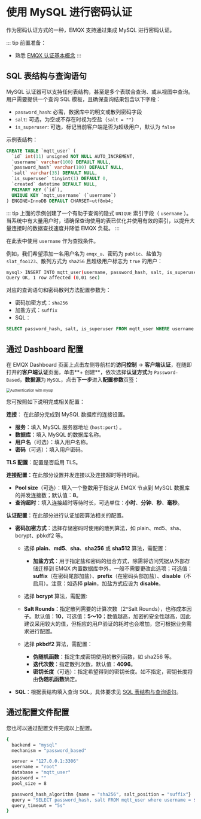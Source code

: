 # 使用 MySQL 进行密码认证

作为密码认证方式的一种，EMQX 支持通过集成 MySQL 进行密码认证。

::: tip 前置准备：

- 熟悉 [EMQX 认证基本概念](../authn/authn.md)
:::

## SQL 表结构与查询语句

MySQL 认证器可以支持任何表结构，甚至是多个表联合查询、或从视图中查询。用户需要提供一个查询 SQL 模板，且确保查询结果包含以下字段：

- `password_hash`: 必需，数据库中的明文或散列密码字段
- `salt`: 可选，为空或不存在时视为空盐（`salt = ""`）
- `is_superuser`: 可选，标记当前客户端是否为超级用户，默认为 `false`

示例表结构：

```sql
CREATE TABLE `mqtt_user` (
  `id` int(11) unsigned NOT NULL AUTO_INCREMENT,
  `username` varchar(100) DEFAULT NULL,
  `password_hash` varchar(100) DEFAULT NULL,
  `salt` varchar(35) DEFAULT NULL,
  `is_superuser` tinyint(1) DEFAULT 0,
  `created` datetime DEFAULT NULL,
  PRIMARY KEY (`id`),
  UNIQUE KEY `mqtt_username` (`username`)
) ENGINE=InnoDB DEFAULT CHARSET=utf8mb4;
```

::: tip
上面的示例创建了一个有助于查询的隐式 `UNIQUE` 索引字段（ `username` ）。当系统中有大量用户时，请确保查询使用的表已优化并使用有效的索引，以提升大量连接时的数据查找速度并降低 EMQX 负载。
:::

在此表中使用 `username` 作为查找条件。

例如，我们希望添加一名用户名为 `emqx_u`、密码为 `public`、盐值为 `slat_foo123`、散列方式为 `sha256` 且超级用户标志为 `true` 的用户：

```bash
mysql> INSERT INTO mqtt_user(username, password_hash, salt, is_superuser) VALUES ('emqx_u', SHA2(concat('public', 'slat_foo123'), 256), 'slat_foo123', 1);
Query OK, 1 row affected (0,01 sec)
```

对应的查询语句和密码散列方法配置参数为：

- 密码加密方式：`sha256`
- 加盐方式：`suffix`
- SQL：

```sql
SELECT password_hash, salt, is_superuser FROM mqtt_user WHERE username = ${username} LIMIT 1
```

## 通过 Dashboard 配置

在 EMQX Dashboard 页面上点击左侧导航栏的**访问控制** -> **客户端认证**，在随即打开的**客户端认证**页面，单击**+ 创建**，依次选择**认证方式**为 `Password-Based`，**数据源**为 `MySQL`，点击**下一步**进入**配置参数**页签：

<img src="./assets/authn-mysql.png" alt="Authentication with mysql" style="zoom:67%;" />

您可按照如下说明完成相关配置：

**连接**： 在此部分完成到 MySQL 数据库的连接设置。

- **服务**：填入 MySQL 服务器地址 (`host:port`) 。
- **数据库**：填入 MySQL 的数据库名称。
- **用户名**（可选）：填入用户名称。
- **密码**（可选）：填入用户密码。

**TLS 配置**：配置是否启用 TLS。

**连接配置**：在此部分设置并发连接以及连接超时等待时间。

- **Pool size**（可选）：填入一个整数用于指定从 EMQX 节点到 MySQL 数据库的并发连接数；默认值：**8**。
- **查询超时**：填入连接超时等待时长，可选单位：**小时**、**分钟**、**秒**、**毫秒**。

**认证配置**：在此部分进行认证加密算法相关的配置。

- **密码加密方式**：选择存储密码时使用的散列算法，如 plain、md5、sha、bcrypt、pbkdf2 等。

  - 选择 **plain**、**md5**、**sha**、**sha256** 或 **sha512** 算法，需配置：

    - **加盐方式**：用于指定盐和密码的组合方式，除需将访问凭据从外部存储迁移到 EMQX 内置数据库中外，一般不需要更改此选项；可选值：**suffix**（在密码尾部加盐）、**prefix**（在密码头部加盐）、**disable**（不启用）。注意：如选择 **plain**，加盐方式应设为 **disable**。
  - 选择 **bcrypt** 算法，需配置:
  - **Salt Rounds**：指定散列需要的计算次数（2^Salt Rounds），也称成本因子。默认值：**10**，可选值：**5～10**；数值越高，加密的安全性越高，因此建议采用较大的值，但相应的用户验证的耗时也会增加，您可根据业务需求进行配置。
  - 选择 **pkbdf2** 算法，需配置：
    - **伪随机函数**：指定生成密钥使用的散列函数，如 sha256 等。
    - **迭代次数**：指定散列次数，默认值：**4096**。<!--后续补充取值范围-->
    - **密钥长度**（可选）：指定希望得到的密钥长度。如不指定，密钥长度将由**伪随机函数**确定。
  
- **SQL**：根据表结构填入查询 SQL，具体要求见 [SQL 表结构与查询语句](#sql-表结构与查询语句)。

## 通过配置文件配置

您也可以通过配置文件完成以上配置。<!--具体操作，请参考[配置手册](../../configuration/configuration-manual.html)。-->

```bash
{
  backend = "mysql"
  mechanism = "password_based"

  server = "127.0.0.1:3306"
  username = "root"
  database = "mqtt_user"
  password = ""
  pool_size = 8

  password_hash_algorithm {name = "sha256", salt_position = "suffix"}
  query = "SELECT password_hash, salt FROM mqtt_user where username = ${username} LIMIT 1"
  query_timeout = "5s"
}
```
